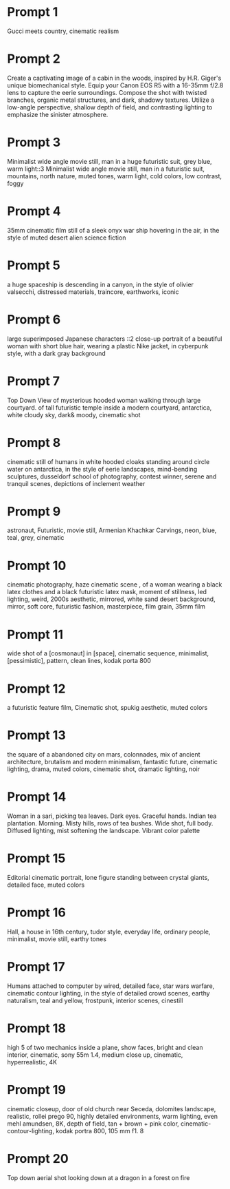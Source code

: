 # Prompt 1
Gucci meets country, cinematic realism

# Prompt 2
Create a captivating image of a cabin in the woods, inspired by H.R. Giger's unique biomechanical style. Equip your Canon EOS R5 with a 16-35mm f/2.8 lens to capture the eerie surroundings. Compose the shot with twisted branches, organic metal structures, and dark, shadowy textures. Utilize a low-angle perspective, shallow depth of field, and contrasting lighting to emphasize the sinister atmosphere.

# Prompt 3
Minimalist wide angle movie still, man in a huge futuristic suit, grey blue, warm light::3 Minimalist wide angle movie still, man in a futuristic suit, mountains, north nature, muted tones, warm light, cold colors, low contrast, foggy

# Prompt 4
35mm cinematic film still of a sleek onyx war ship hovering in the air, in the style of muted desert alien science fiction

# Prompt 5
a huge spaceship is descending in a canyon, in the style of olivier valsecchi, distressed materials, traincore, earthworks, iconic

# Prompt 6
large superimposed Japanese characters ::2 close-up portrait of a beautiful woman with short blue hair, wearing a plastic Nike jacket, in cyberpunk style, with a dark gray background

# Prompt 7
Top Down View of mysterious hooded woman walking through large courtyard. of tall futuristic temple inside a modern courtyard, antarctica, white cloudy sky, dark& moody, cinematic shot

# Prompt 8
cinematic still of humans in white hooded cloaks standing around circle water on antarctica, in the style of eerie landscapes, mind-bending sculptures, dusseldorf school of photography, contest winner, serene and tranquil scenes, depictions of inclement weather

# Prompt 9
astronaut, Futuristic, movie still, Armenian Khachkar Carvings, neon, blue, teal, grey, cinematic

# Prompt 10
cinematic photography, haze cinematic scene , of a woman wearing a black latex clothes and a black futuristic latex mask, moment of stillness, led lighting, weird, 2000s aesthetic, mirrored, white sand desert background, mirror, soft core, futuristic fashion, masterpiece, film grain, 35mm film

# Prompt 11
wide shot of a [cosmonaut] in [space], cinematic sequence, minimalist, [pessimistic], pattern, clean lines, kodak porta 800

# Prompt 12
a futuristic feature film, Cinematic shot, spukig aesthetic, muted colors

# Prompt 13
the square of a abandoned city on mars, colonnades, mix of ancient architecture, brutalism and modern minimalism, fantastic future, cinematic lighting, drama, muted colors, cinematic shot, dramatic lighting, noir

# Prompt 14
Woman in a sari, picking tea leaves. Dark eyes. Graceful hands. Indian tea plantation. Morning. Misty hills, rows of tea bushes. Wide shot, full body. Diffused lighting, mist softening the landscape. Vibrant color palette

# Prompt 15
Editorial cinematic portrait, lone figure standing between crystal giants, detailed face, muted colors

# Prompt 16
Hall, a house in 16th century, tudor style, everyday life, ordinary people, minimalist, movie still, earthy tones

# Prompt 17
Humans attached to computer by wired, detailed face, star wars warfare, cinematic contour lighting, in the style of detailed crowd scenes, earthy naturalism, teal and yellow, frostpunk, interior scenes, cinestill

# Prompt 18
high 5 of two mechanics inside a plane, show faces, bright and clean interior, cinematic, sony 55m 1.4, medium close up, cinematic, hyperrealistic, 4K

# Prompt 19
cinematic closeup, door of old church near Seceda, dolomites landscape, realistic, rollei prego 90, highly detailed environments, warm lighting, even mehl amundsen, 8K, depth of field, tan + brown + pink color, cinematic-contour-lighting, kodak portra 800, 105 mm f1. 8

# Prompt 20
Top down aerial shot looking down at a dragon in a forest on fire

